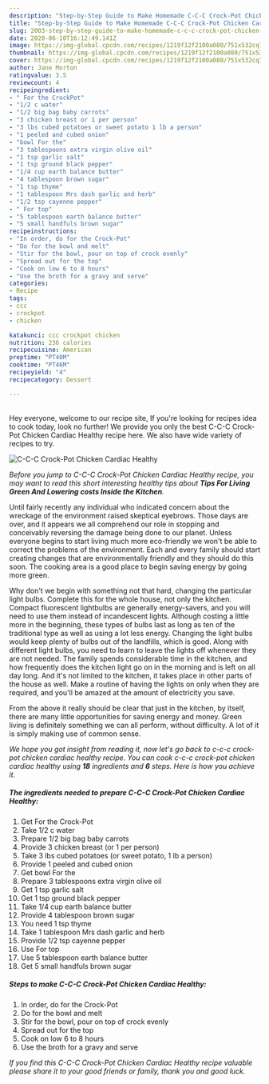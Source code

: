 ```yaml
---
description: "Step-by-Step Guide to Make Homemade C-C-C Crock-Pot Chicken Cardiac Healthy"
title: "Step-by-Step Guide to Make Homemade C-C-C Crock-Pot Chicken Cardiac Healthy"
slug: 2003-step-by-step-guide-to-make-homemade-c-c-c-crock-pot-chicken-cardiac-healthy
date: 2020-06-10T16:12:49.141Z
image: https://img-global.cpcdn.com/recipes/1219f12f2100a080/751x532cq70/c-c-c-crock-pot-chicken-cardiac-healthy-recipe-main-photo.jpg
thumbnail: https://img-global.cpcdn.com/recipes/1219f12f2100a080/751x532cq70/c-c-c-crock-pot-chicken-cardiac-healthy-recipe-main-photo.jpg
cover: https://img-global.cpcdn.com/recipes/1219f12f2100a080/751x532cq70/c-c-c-crock-pot-chicken-cardiac-healthy-recipe-main-photo.jpg
author: Jane Morton
ratingvalue: 3.5
reviewcount: 4
recipeingredient:
- " For the CrockPot"
- "1/2 c water"
- "1/2 big bag baby carrots"
- "3 chicken breast or 1 per person"
- "3 lbs cubed potatoes or sweet potato 1 lb a person"
- "1 peeled and cubed onion"
- "bowl For the"
- "3 tablespoons extra virgin olive oil"
- "1 tsp garlic salt"
- "1 tsp ground black pepper"
- "1/4 cup earth balance butter"
- "4 tablespoon brown sugar"
- "1 tsp thyme"
- "1 tablespoon Mrs dash garlic and herb"
- "1/2 tsp cayenne pepper"
- " For top"
- "5 tablespoon earth balance butter"
- "5 small handfuls brown sugar"
recipeinstructions:
- "In order, do for the Crock-Pot"
- "Do for the bowl and melt"
- "Stir for the bowl, pour on top of crock evenly"
- "Spread out for the top"
- "Cook on low 6 to 8 hours"
- "Use the broth for a gravy and serve"
categories:
- Recipe
tags:
- ccc
- crockpot
- chicken

katakunci: ccc crockpot chicken 
nutrition: 236 calories
recipecuisine: American
preptime: "PT40M"
cooktime: "PT46M"
recipeyield: "4"
recipecategory: Dessert

---
```

<br>
Hey everyone, welcome to our recipe site, If you're looking for recipes idea to cook today, look no further! We provide you only the best C-C-C Crock-Pot Chicken Cardiac Healthy recipe here. We also have wide variety of recipes to try.
<br>


![C-C-C Crock-Pot Chicken Cardiac Healthy](https://img-global.cpcdn.com/recipes/1219f12f2100a080/751x532cq70/c-c-c-crock-pot-chicken-cardiac-healthy-recipe-main-photo.jpg)

<i>Before you jump to C-C-C Crock-Pot Chicken Cardiac Healthy recipe, you may want to read this short interesting healthy tips about 
<strong>Tips For Living Green And Lowering costs Inside the Kitchen</strong>.</i>
</br>

Until fairly recently any individual who indicated concern about the wreckage of the environment raised skeptical eyebrows. Those days are over, and it appears we all comprehend our role in stopping and conceivably reversing the damage being done to our planet. Unless everyone begins to start living much more eco-friendly we won't be able to correct the problems of the environment. Each and every family should start creating changes that are environmentally friendly and they should do this soon. The cooking area is a good place to begin saving energy by going more green.

Why don't we begin with something not that hard, changing the particular light bulbs. Complete this for the whole house, not only the kitchen. Compact fluorescent lightbulbs are generally energy-savers, and you will need to use them instead of incandescent lights. Although costing a little more in the beginning, these types of bulbs last as long as ten of the traditional type as well as using a lot less energy. Changing the light bulbs would keep plenty of bulbs out of the landfills, which is good. Along with different light bulbs, you need to learn to leave the lights off whenever they are not needed. The family spends considerable time in the kitchen, and how frequently does the kitchen light go on in the morning and is left on all day long. And it's not limited to the kitchen, it takes place in other parts of the house as well. Make a routine of having the lights on only when they are required, and you'll be amazed at the amount of electricity you save.

From the above it really should be clear that just in the kitchen, by itself, there are many little opportunities for saving energy and money. Green living is definitely something we can all perform, without difficulty. A lot of it is simply making use of common sense.


<i>We hope you got insight from reading it, now let's go back to c-c-c crock-pot chicken cardiac healthy recipe. You can cook c-c-c crock-pot chicken cardiac healthy using <strong>18</strong> ingredients and <strong>6</strong> steps. Here is how you achieve it.
</i>

##### The ingredients needed to prepare C-C-C Crock-Pot Chicken Cardiac Healthy:

1. Get  For the Crock-Pot
1. Take 1/2 c water
1. Prepare 1/2 big bag baby carrots
1. Provide 3 chicken breast (or 1 per person)
1. Take 3 lbs cubed potatoes (or sweet potato, 1 lb a person)
1. Provide 1 peeled and cubed onion
1. Get bowl For the
1. Prepare 3 tablespoons extra virgin olive oil
1. Get 1 tsp garlic salt
1. Get 1 tsp ground black pepper
1. Take 1/4 cup earth balance butter
1. Provide 4 tablespoon brown sugar
1. You need 1 tsp thyme
1. Take 1 tablespoon Mrs dash garlic and herb
1. Provide 1/2 tsp cayenne pepper
1. Use  For top
1. Use 5 tablespoon earth balance butter
1. Get 5 small handfuls brown sugar


##### Steps to make C-C-C Crock-Pot Chicken Cardiac Healthy:

1. In order, do for the Crock-Pot
1. Do for the bowl and melt
1. Stir for the bowl, pour on top of crock evenly
1. Spread out for the top
1. Cook on low 6 to 8 hours
1. Use the broth for a gravy and serve


<i>If you find this C-C-C Crock-Pot Chicken Cardiac Healthy recipe valuable please share it to your good friends or family, thank you and good luck.</i>
